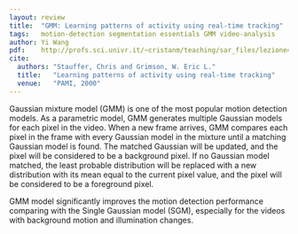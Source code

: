 ```yaml
---
layout: review
title:  "GMM: Learning patterns of activity using real-time tracking"
tags:   motion-detection segmentation essentials GMM video-analysis
author: Yi Wang
pdf:    http://profs.sci.univr.it/~cristanm/teaching/sar_files/lezione4/vsam-pami-tracking.pdf
cite:
  authors: "Stauffer, Chris and Grimson, W. Eric L."
  title:   "Learning patterns of activity using real-time tracking"
  venue:   "PAMI, 2000"
---
```


Gaussian mixture model (GMM) is one of the most popular motion detection models. As a parametric model, GMM generates multiple Gaussian models for each pixel in the video. When a new frame arrives, GMM compares each pixel in the frame with every Gaussian model in the mixture until a matching Gaussian model is found. The matched Gaussian will be updated, and the pixel will be considered to be a background pixel. If no Gaussian model matched, the least probable distribution will be replaced with a new distribution with its mean equal to the current pixel value, and the pixel will be considered to be a foreground pixel.

GMM model significantly improves the motion detection performance comparing with the Single Gaussian model (SGM), especially for the videos with background motion and illumination changes.
